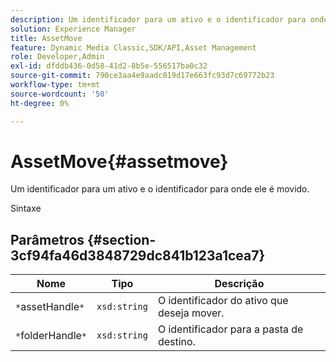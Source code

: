 ```yaml
---
description: Um identificador para um ativo e o identificador para onde ele é movido.
solution: Experience Manager
title: AssetMove
feature: Dynamic Media Classic,SDK/API,Asset Management
role: Developer,Admin
exl-id: dfddb436-0d58-41d2-8b5e-556517ba0c32
source-git-commit: 790ce3aa4e9aadc019d17e663fc93d7c69772b23
workflow-type: tm+mt
source-wordcount: '50'
ht-degree: 0%

---
```


# AssetMove{#assetmove}

Um identificador para um ativo e o identificador para onde ele é movido.

Sintaxe

## Parâmetros {#section-3cf94fa46d3848729dc841b123a1cea7}

| Nome | Tipo | Descrição |
|---|---|---|
| `*`assetHandle`*` | `xsd:string` | O identificador do ativo que deseja mover. |
| `*`folderHandle`*` | `xsd:string` | O identificador para a pasta de destino. |
